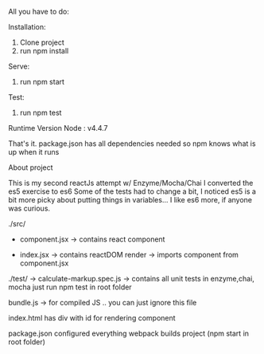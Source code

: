 All you have to do:

Installation:

1. Clone project
2. run npm install

Serve:
1. run npm start

Test:
1. run npm test

Runtime Version
Node : v4.4.7


That's it.  package.json has all dependencies needed so npm knows what is up when it runs


About project

This is my second reactJs attempt w/ Enzyme/Mocha/Chai
I converted the es5 exercise to es6
Some of the tests had to change a bit, I noticed es5 is a bit more picky about putting things in variables...
I like es6 more, if anyone was curious.

./src/
- component.jsx
-> contains react component

- index.jsx
-> contains reactDOM render
-> imports component from component.jsx

./test/
-> calculate-markup.spec.js
-> contains all unit tests in enzyme,chai, mocha
just run npm test in root folder

bundle.js
-> for compiled JS .. you can just ignore this file

index.html
has div with id for rendering component

package.json configured everything
webpack builds project (npm start in root folder)
